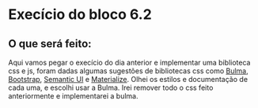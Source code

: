 # Execício do bloco 6.2

## O que será feito:

  Aqui vamos pegar o execício do dia anterior e implementar uma biblioteca css e js, foram dadas algumas 
  sugestões de bibliotecas css como [Bulma](https://bulma.io/), [Bootstrap](https://getbootstrap.com/), 
  [Semantic UI](https://semantic-ui.com/) e [Materialize](https://materializecss.com/).
  Olhei os estilos e documentação de cada uma, e escolhi usar a Bulma. Irei remover todo o css feito
  anteriormente e implementarei a bulma.